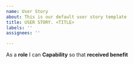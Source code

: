 ```yaml
---
name: User Story
about: This is our default user story template
title: USER STORY. <TITLE>
labels: ''
assignees: ''

---
```


As a **role** I can **Capability** so that **received benefit**
